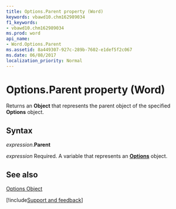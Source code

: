```yaml
---
title: Options.Parent property (Word)
keywords: vbawd10.chm162989034
f1_keywords:
- vbawd10.chm162989034
ms.prod: word
api_name:
- Word.Options.Parent
ms.assetid: 8a449307-927c-289b-7602-e1def5f2c067
ms.date: 06/08/2017
localization_priority: Normal
---
```



# Options.Parent property (Word)

Returns an  **Object** that represents the parent object of the specified **Options** object.


## Syntax

_expression_.**Parent**

_expression_ Required. A variable that represents an **[Options](Word.Options.md)** object.


## See also


[Options Object](Word.Options.md)

[!include[Support and feedback](~/includes/feedback-boilerplate.md)]
